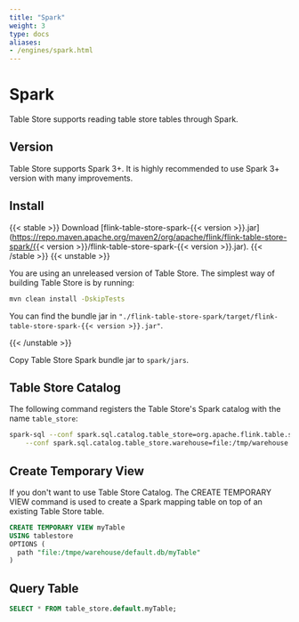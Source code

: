 ```yaml
---
title: "Spark"
weight: 3
type: docs
aliases:
- /engines/spark.html
---
```

<!--
Licensed to the Apache Software Foundation (ASF) under one
or more contributor license agreements.  See the NOTICE file
distributed with this work for additional information
regarding copyright ownership.  The ASF licenses this file
to you under the Apache License, Version 2.0 (the
"License"); you may not use this file except in compliance
with the License.  You may obtain a copy of the License at

  http://www.apache.org/licenses/LICENSE-2.0

Unless required by applicable law or agreed to in writing,
software distributed under the License is distributed on an
"AS IS" BASIS, WITHOUT WARRANTIES OR CONDITIONS OF ANY
KIND, either express or implied.  See the License for the
specific language governing permissions and limitations
under the License.
-->

# Spark

Table Store supports reading table store tables through Spark.

## Version

Table Store supports Spark 3+. It is highly recommended to use Spark 3+ version with many improvements.

## Install

{{< stable >}}
Download [flink-table-store-spark-{{< version >}}.jar](https://repo.maven.apache.org/maven2/org/apache/flink/flink-table-store-spark/{{< version >}}/flink-table-store-spark-{{< version >}}.jar).
{{< /stable >}}
{{< unstable >}}

You are using an unreleased version of Table Store. The simplest way of building Table Store is by running:

```bash
mvn clean install -DskipTests
```

You can find the bundle jar in `"./flink-table-store-spark/target/flink-table-store-spark-{{< version >}}.jar"`.

{{< /unstable >}}

Copy Table Store Spark bundle jar to `spark/jars`.

## Table Store Catalog

The following command registers the Table Store's Spark catalog with the name `table_store`:

```bash
spark-sql --conf spark.sql.catalog.table_store=org.apache.flink.table.store.spark.SparkCatalog \
    --conf spark.sql.catalog.table_store.warehouse=file:/tmp/warehouse
```

## Create Temporary View

If you don't want to use Table Store Catalog. The CREATE TEMPORARY VIEW command
is used to create a Spark mapping table on top of an existing Table Store table.

```sql
CREATE TEMPORARY VIEW myTable
USING tablestore
OPTIONS (
  path "file:/tmpe/warehouse/default.db/myTable"
)
```

## Query Table

```sql
SELECT * FROM table_store.default.myTable;
```
